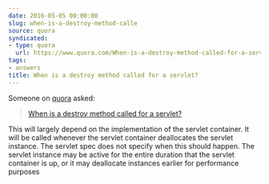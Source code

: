 ```yaml
---
date: 2016-05-05 00:00:00
slug: when-is-a-destroy-method-calle
source: quora
syndicated:
- type: quora
  url: https://www.quora.com/When-is-a-destroy-method-called-for-a-servlet/answer/Roy-Tang
tags:
- answers
title: When is a destroy method called for a servlet?
---
```


Someone on [quora](https://quora.com) asked:

> [When is a destroy method called for a servlet?](https://www.quora.com/When-is-a-destroy-method-called-for-a-servlet/answer/Roy-Tang)


This will largely depend on the implementation of the servlet container. It will be called whenever the servlet container deallocates the servlet instance. The servlet spec does not specify when this should happen. The servlet instance may be active for the entire duration that the servlet container is up, or it may deallocate instances earlier for performance purposes